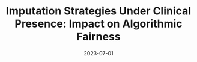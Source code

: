 ---
title: "Imputation Strategies Under Clinical Presence: Impact on Algorithmic Fairness"
collection: workings
excerpt: 'Machine learning risks reinforcing biases present in data, and, as we argue in this work, in what is absent from data. In healthcare, biases have marked medical history, leading to unequal care affecting marginalised groups. Patterns in missing data often reflect these group discrepancies, but the algorithmic fairness implications of group-specific missingness are not well understood. Despite its potential impact, imputation is often an overlooked preprocessing step, with attention placed on the reduction of reconstruction error and overall performance, ignoring how imputation can affect groups differently. Our work studies how imputation choices affect reconstruction errors across groups and algorithmic fairness properties of downstream predictions. First, we provide a structured view of the relationship between clinical presence mechanisms and group-specific missingness patterns. Then, we theoretically demonstrate that the optimal choice between two common imputation strategies is under-determined, both in terms of group-specific imputation quality and of the gap in quality across groups. Particularly, the use of group-specific imputation strategies may counter-intuitively reduce data quality for marginalised group. We complement these theoretical results with simulations and real-world empirical evidence showing that imputation choices influence group-specific data quality and downstream algorithmic fairness, and that no imputation strategy consistently reduces group disparities in reconstruction error or predictions. Importantly, our results show that current practices may be detrimental to health equity as similarly performing imputation strategies at the population level can affect marginalised groups differently. Finally, we propose recommendations for mitigating inequities that may stem from an overlooked step of the machine learning pipeline.'
date: 2023-07-01
venue: 'Management Science'
paperurl: 'https://arxiv.org/abs/2208.06648'
citation: 'Jeanselme, V., De-Arteaga, M., Zhang, Z., Barrett, J., Tom, B. <b>Imputation Strategies Under Clinical Presence: Impact on Algorithmic Fairness</b>.'
---